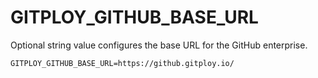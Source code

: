 # GITPLOY_GITHUB_BASE_URL

Optional string value configures the base URL for the GitHub enterprise.

```
GITPLOY_GITHUB_BASE_URL=https://github.gitploy.io/
```
